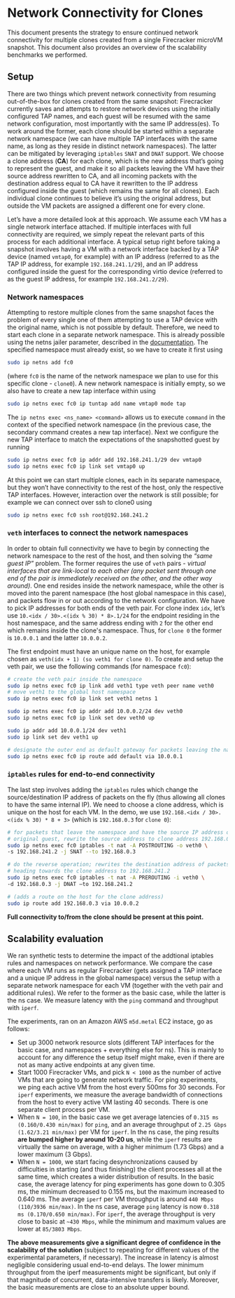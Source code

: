 # Network Connectivity for Clones

This document presents the strategy to ensure continued network connectivity
for multiple clones created from a single Firecracker microVM snapshot.
This document also provides an overview of the scalability benchmarks we
performed.

## Setup

There are two things which prevent network connectivity from resuming
out-of-the-box for clones created from the same snapshot: Firecracker currently
saves and attempts to restore network devices using the initially
configured TAP names, and each guest will be resumed with the same
network configuration, most importantly with the same IP address(es).
To work around the former, each clone should be started within a
separate network namespace (we can have multiple TAP interfaces with the
same name, as long as they reside in distinct network namespaces).
The latter can be mitigated by leveraging `iptables` `SNAT` and `DNAT`
support. We choose a clone address (**CA**) for each clone, which is the
new address that’s going to represent the guest, and make it so all
packets leaving the VM have their source address rewritten to CA,
and all incoming packets with the destination address equal to CA
have it rewritten to the IP address configured inside the guest (which
remains the same for all clones). Each individual clone continues to
believe it’s using the original address, but outside the VM packets are
assigned a different one for every clone.

Let’s have a more detailed look at this approach. We assume each VM has
a single network interface attached. If multiple interfaces with full
connectivity are required, we simply repeat the relevant parts of this
process for each additional interface. A typical setup right before
taking a snapshot involves having a VM with a network interface backed
by a TAP device (named `vmtap0`, for example) with an IP address
(referred to as the TAP IP address, for example `192.168.241.1/29`), and
an IP address configured inside the guest for the corresponding virtio
device (referred to as the guest IP address, for example
`192.168.241.2/29`).

### Network namespaces

Attempting to restore multiple clones from the same snapshot faces the
problem of every single one of them attempting to use a TAP device with
the original name, which is not possible by default. Therefore, we need
to start each clone in a separate network namespace. This is already
possible using the netns jailer parameter, described in the
[documentation](../jailer.md). The specified namespace must already
exist, so we have to create it first using

```bash
sudo ip netns add fc0
```

(where `fc0` is the name of the network namespace we plan to use for
this specific clone - `clone0`). A new network namespace is initially
empty, so we also have to create a new tap interface within using

```bash
sudo ip netns exec fc0 ip tuntap add name vmtap0 mode tap
```

The `ip netns exec <ns_name> <command>` allows us to execute `command`
in the context of the specified network namespace (in the previous case,
the secondary command creates a new tap interface). Next we configure
the new TAP interface to match the expectations of the snapshotted guest
by running

```bash
sudo ip netns exec fc0 ip addr add 192.168.241.1/29 dev vmtap0
sudo ip netns exec fc0 ip link set vmtap0 up
```

At this point we can start multiple clones, each in its separate
namespace, but they won’t have connectivity to the rest of the host,
only the respective TAP interfaces. However, interaction over the
network is still possible; for example we can connect over ssh to
clone0 using

```bash
sudo ip netns exec fc0 ssh root@192.168.241.2
```

### `veth` interfaces to connect the network namespaces

In order to obtain full connectivity we have to begin by connecting the
network namespace to the rest of the host, and then solving the
*“same guest IP”* problem. The former requires the use of `veth`
pairs - *virtual interfaces that are link-local to each other (any
packet sent through one end of the pair is immediately received on the
other, and the other way around)*.
One end resides inside the network namespace, while the other is moved
into the parent namespace (the host global namespace in this case),
and packets flow in or out according to the network configuration. We
have to pick IP addresses for both ends of the veth pair. For clone
index `idx`, let’s use `10.<idx / 30>.<(idx % 30) * 8>.1/24` for the
endpoint residing in the host namespace, and the same address ending
with `2` for the other end which remains inside the clone's namespace.
Thus, for `clone 0` the former is `10.0.0.1` and the latter `10.0.0.2`.

The first endpoint must have an unique name on the host, for example
chosen as `veth(idx + 1) (so veth1 for clone 0)`. To create and setup
the veth pair, we use the following commands (for namespace `fc0`):

```bash
# create the veth pair inside the namespace
sudo ip netns exec fc0 ip link add veth1 type veth peer name veth0
# move veth1 to the global host namespace
sudo ip netns exec fc0 ip link set veth1 netns 1

sudo ip netns exec fc0 ip addr add 10.0.0.2/24 dev veth0
sudo ip netns exec fc0 ip link set dev veth0 up

sudo ip addr add 10.0.0.1/24 dev veth1
sudo ip link set dev veth1 up

# designate the outer end as default gateway for packets leaving the namespace
sudo ip netns exec fc0 ip route add default via 10.0.0.1
```

### `iptables` rules for end-to-end connectivity

The last step involves adding the `iptables` rules which change the
source/destination IP address of packets on the fly (thus allowing all
clones to have the same internal IP). We need to choose a clone address,
which is unique on the host for each VM. In the demo, we use
`192.168.<idx / 30>.<(idx % 30) * 8 + 3>` (which is `192.168.0.3` for
`clone 0`):

```bash
# for packets that leave the namespace and have the source IP address of the
# original guest, rewrite the source address to clone address 192.168.0.3
sudo ip netns exec fc0 iptables -t nat -A POSTROUTING -o veth0 \
-s 192.168.241.2 -j SNAT --to 192.168.0.3

# do the reverse operation; rewrites the destination address of packets
# heading towards the clone address to 192.168.241.2
sudo ip netns exec fc0 iptables -t nat -A PREROUTING -i veth0 \
-d 192.168.0.3 -j DNAT —to 192.168.241.2

# (adds a route on the host for the clone address)
sudo ip route add 192.168.0.3 via 10.0.0.2
```

**Full connectivity to/from the clone should be present at this point.**

## Scalability evaluation

We ran synthetic tests to determine the impact of the addtional iptables
rules and namespaces on network performance. We compare the case where
each VM runs as regular Firecracker (gets assigned a TAP interface and a
unique IP address in the global namespace) versus the setup with a
separate network namespace for each VM (together with the veth pair and
additional rules). We refer to the former as the basic case, while the
latter is the ns case. We measure latency with the `ping` command and
throughput with `iperf`.

The experiments, ran on an Amazon AWS `m5d.metal` EC2 instace, go as follows:

* Set up 3000 network resource slots (different TAP interfaces for the
  basic case, and namespaces + everything else for ns). This is mainly
  to account for any difference the setup itself might make, even if
  there are not as many active endpoints at any given time.
* Start 1000 Firecracker VMs, and pick `N < 1000` as the number of
  active VMs that are going to generate network traffic. For ping
  experiments, we ping each active VM from the host every 500ms for 30
  seconds. For `iperf` experiments, we measure the average bandwidth of
  connections from the host to every active VM lasting 40 seconds.
  There is one separate client process per VM.
* When `N = 100`, in the basic case we get average latencies of `0.315
  ms (0.160/0.430 min/max)` for `ping`, and an average throughput of
  `2.25 Gbps (1.62/3.21 min/max)` per VM for `iperf`. In the ns case,
  the ping results **are bumped higher by around 10-20 us**, while the
  `iperf` results are virtually the same on average, with a higher
  minimum (1.73 Gbps) and a lower maximum (3 Gbps).
* When `N = 1000`, we start facing desynchronizations caused by
  difficulties in starting (and thus finishing) the client processes all
  at the same time, which creates a wider distribution of results. In
  the basic case, the average latency for ping  experiments has gone
  down to 0.305 ms, the minimum decreased to 0.155 ms, but the maximum
  increased to 0.640 ms. The average `iperf` per VM throughput is around
  `440 Mbps (110/3936 min/max)`. In the ns case, average `ping` latency
  is now `0.318 ms (0.170/0.650 min/max)`. For `iperf`, the average
  throughput is very close to basic at `~430 Mbps`, while the minimum
  and maximum values are lower at `85/3803 Mbps`.

**The above measurements give a significant degree of confidence in the
scalability of the solution** (subject to repeating for different values
of the experimental parameters, if necessary). The increase in latency
is almost negligible considering usual end-to-end delays. The lower
minimum throughput from the iperf measurements might be significant, but
only if that magnitude of concurrent, data-intensive transfers is likely.
Moreover, the basic measurements are close to an absolute upper bound.